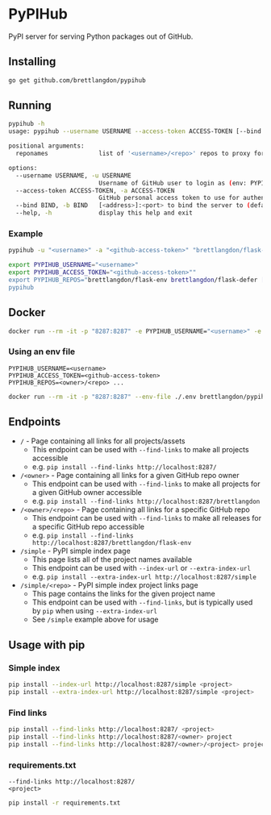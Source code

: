PyPIHub
=======

PyPI server for serving Python packages out of GitHub.

## Installing

```bash
go get github.com/brettlangdon/pypihub
```

## Running

```bash
pypihub -h
usage: pypihub --username USERNAME --access-token ACCESS-TOKEN [--bind BIND] [REPONAMES [REPONAMES ...]]

positional arguments:
  reponames              list of '<username>/<repo>' repos to proxy for (env: PYPIHUB_REPOS)

options:
  --username USERNAME, -u USERNAME
                         Username of GitHub user to login as (env: PYPIHUB_USERNAME)
  --access-token ACCESS-TOKEN, -a ACCESS-TOKEN
                         GitHub personal access token to use for authenticating (env: PYPIHUB_ACCESS_TOKEN)
  --bind BIND, -b BIND   [<address>]:<port> to bind the server to (default: ':8287') (env: PYPIHUB_BIND) [default: :8287]
  --help, -h             display this help and exit
```

### Example

```bash
pypihub -u "<username>" -a "<github-access-token>" "brettlangdon/flask-env" "brettlangdon/flask-defer" [... <owner>/<repo>]
```

```bash
export PYPIHUB_USERNAME="<username>"
export PYPIHUB_ACCESS_TOKEN="<github-access-token>""
export PYPIHUB_REPOS="brettlangdon/flask-env brettlangdon/flask-defer [... <owner>/<repo>]"
pypihub
```

## Docker

```bash
docker run --rm -it -p "8287:8287" -e PYPIHUB_USERNAME="<username>" -e PYPIHUB_ACCESS_TOKEN="<github-acess-token>" -e PYPIHUB_REPOS="<owner>/<repo> ..." brettlangdon/pypihub:latest
```

### Using an env file

```
PYPIHUB_USERNAME=<username>
PYPIHUB_ACCESS_TOKEN=<github-access-token>
PYPIHUB_REPOS=<owner>/<repo> ...
```

```bash
docker run --rm -it -p "8287:8287" --env-file ./.env brettlangdon/pypihub:latest
```

## Endpoints

* `/` - Page containing all links for all projects/assets
  * This endpoint can be used with `--find-links` to make all projects accessible
  * e.g. `pip install --find-links http://localhost:8287/`
* `/<owner>` - Page containing all links for a given GitHub repo owner
  * This endpoint can be used with `--find-links` to make all projects for a given GitHub owner accessible
  * e.g. `pip install --find-links http://localhost:8287/brettlangdon`
* `/<owner>/<repo>` - Page containing all links for a specific GitHub repo
  * This endpoint can be used with `--find-links` to make all releases for a specific GitHub repo accessible
  * e.g. `pip install --find-links http://localhost:8287/brettlangdon/flask-env`
* `/simple` - PyPI simple index page
  * This page lists all of the project names available
  * This endpoint can be used with `--index-url` or `--extra-index-url`
  * e.g. `pip install --extra-index-url http://localhost:8287/simple`
* `/simple/<repo>` - PyPI simple index project links page
  * This page contains the links for the given project name
  * This endpoint can be used with `--find-links`, but is typically used by `pip` when using `--extra-index-url`
  * See `/simple` example above for usage

## Usage with pip

### Simple index
```bash
pip install --index-url http://localhost:8287/simple <project>
pip install --extra-index-url http://localhost:8287/simple <project>
```

### Find links

```bash
pip install --find-links http://localhost:8287/ <project>
pip install --find-links http://localhost:8287/<owner> project
pip install --find-links http://localhost:8287/<owner>/<project> project
```

### requirements.txt

```
--find-links http://localhost:8287/
<project>
```

```bash
pip install -r requirements.txt
```
